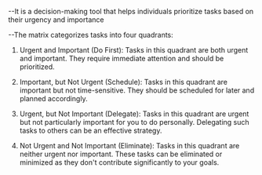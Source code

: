 --It is a decision-making tool that helps individuals prioritize tasks based on their urgency and importance

--The matrix categorizes tasks into four quadrants:

 1) Urgent and Important (Do First): Tasks in this quadrant are both urgent and important. They require immediate attention and should be prioritized.

 2) Important, but Not Urgent (Schedule): Tasks in this quadrant are important but not time-sensitive. They should be scheduled for later and planned accordingly.

 3) Urgent, but Not Important (Delegate): Tasks in this quadrant are urgent but not particularly important for you to do personally. Delegating such tasks to others can be an effective strategy.

 4) Not Urgent and Not Important (Eliminate): Tasks in this quadrant are neither urgent nor important. These tasks can be eliminated or minimized as they don't contribute significantly to your goals.
